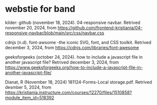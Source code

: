 # webstie for band

kilder:
github (november 18, 2024). 04-responsive navbar. Retrived november 20, 2024, from https://github.com/frontend-kristiania/04-responsive-navbar/blob/main/src/css/navbar.css

cdnjs (n.d). font-awsome -the iconic SVG, font, and CSS toolkit. Retrived december 3, 2024, from https://cdnjs.com/libraries/font-awesome

geeksforgeeks (october 24, 2024). how to include a javascript file in another javascript file? Retrived december 3, 2024, from https://www.geeksforgeeks.org/how-to-include-a-javascript-file-in-another-javascript-file/

Dianat, R (November 18, 2024) 181124-Forms-Local storage.pdf. Retrived desmber 5, 2024, from https://kristiania.instructure.com/courses/12270/files/1510858?module_item_id=518392
